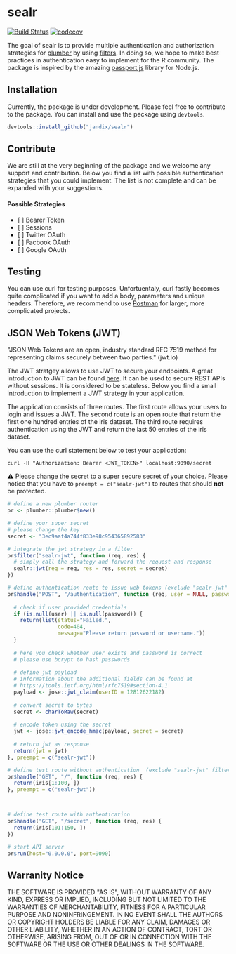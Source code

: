 
<!-- README.md is generated from README.Rmd. Please edit that file -->
sealr
=====

[![Build Status](https://travis-ci.org/jandix/sealr.svg?branch=master)](https://travis-ci.org/jandix/sealr) [![codecov](https://codecov.io/gh/jandix/sealr/branch/master/graph/badge.svg)](https://codecov.io/gh/jandix/sealr)

The goal of sealr is to provide multiple authentication and authorization strategies for [plumber](https://www.rplumber.io/) by using [filters](https://www.rplumber.io/docs/routing-and-input.html#filters). In doing so, we hope to make best practices in authentication easy to implement for the R community. The package is inspired by the amazing [passport.js](http://www.passportjs.org/) library for Node.js.

Installation
------------

Currently, the package is under development. Please feel free to contribute to the package. You can install and use the package using `devtools`.

``` r
devtools::install_github("jandix/sealr")
```

Contribute
----------

We are still at the very beginning of the package and we welcome any support and contribution. Below you find a list with possible authentication strategies that you could implement. The list is not complete and can be expanded with your suggestions.

#### Possible Strategies

-   \[ \] Bearer Token
-   \[ \] Sessions
-   \[ \] Twitter OAuth
-   \[ \] Facbook OAuth
-   \[ \] Google OAuth

Testing
-------

You can use curl for testing purposes. Unfortuentaly, curl fastly becomes quite complicated if you want to add a body, parameters and unique headers. Therefore, we recommend to use [Postman](https://www.getpostman.com/) for larger, more complicated projects.

JSON Web Tokens (JWT)
---------------------

"JSON Web Tokens are an open, industry standard RFC 7519 method for representing claims securely between two parties." (jwt.io)

The JWT stratgey allows to use JWT to secure your endpoints. A great introduction to JWT can be found [here](https://jwt.io/introduction/). It can be used to secure REST APIs without sessions. It is considered to be stateless. Below you find a small introduction to implement a JWT strategy in your application.

The application consists of three routes. The first route allows your users to login and issues a JWT. The second route is an open route that return the first one hundred entries of the iris dataset. The third route requires authentication using the JWT and return the last 50 entries of the iris dataset.

You can use the curl statement below to test your application:

    curl -H "Authorization: Bearer <JWT_TOKEN>" localhost:9090/secret

:warning: Please change the secret to a super secure secret of your choice. Please notice that you have to `preempt = c("sealr-jwt")` to routes that should **not** be protected.

``` r
# define a new plumber router
pr <- plumber::plumber$new()

# define your super secret
# please change the key
secret <- "3ec9aaf4a744f833e98c954365892583"

# integrate the jwt strategy in a filter
pr$filter("sealr-jwt", function (req, res) {
  # simply call the strategy and forward the request and response
  sealr::jwt(req = req, res = res, secret = secret)
})

# define authentication route to issue web tokens (exclude "sealr-jwt" filter using preempt)
pr$handle("POST", "/authentication", function (req, user = NULL, password = NULL) {
  
  # check if user provided credentials
  if (is.null(user) || is.null(password)) {
    return(list(status="Failed.",
                code=404,
                message="Please return password or username."))
  }
  
  # here you check whether user exists and password is correct
  # please use bcrypt to hash passwords
  
  # define jwt payload
  # information about the additional fields can be found at 
  # https://tools.ietf.org/html/rfc7519#section-4.1
  payload <- jose::jwt_claim(userID = 12812622182)
  
  # convert secret to bytes
  secret <- charToRaw(secret)
  
  # encode token using the secret 
  jwt <- jose::jwt_encode_hmac(payload, secret = secret)
  
  # return jwt as response
  return(jwt = jwt)
}, preempt = c("sealr-jwt"))

# define test route without authentication  (exclude "sealr-jwt" filter using preempt)
pr$handle("GET", "/", function (req, res) {
  return(iris[1:100, ])
}, preempt = c("sealr-jwt"))



# define test route with authentication
pr$handle("GET", "/secret", function (req, res) {
  return(iris[101:150, ])
})

# start API server
pr$run(host="0.0.0.0", port=9090)
```

Warranity Notice
----------------

THE SOFTWARE IS PROVIDED "AS IS", WITHOUT WARRANTY OF ANY KIND, EXPRESS OR IMPLIED, INCLUDING BUT NOT LIMITED TO THE WARRANTIES OF MERCHANTABILITY, FITNESS FOR A PARTICULAR PURPOSE AND NONINFRINGEMENT. IN NO EVENT SHALL THE AUTHORS OR COPYRIGHT HOLDERS BE LIABLE FOR ANY CLAIM, DAMAGES OR OTHER LIABILITY, WHETHER IN AN ACTION OF CONTRACT, TORT OR OTHERWISE, ARISING FROM, OUT OF OR IN CONNECTION WITH THE SOFTWARE OR THE USE OR OTHER DEALINGS IN THE SOFTWARE.
